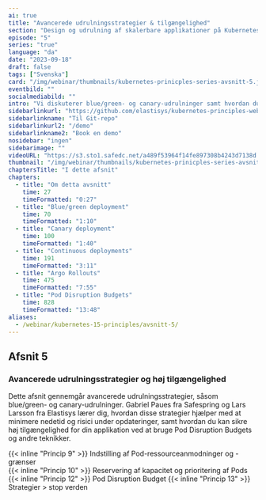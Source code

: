 ```yaml
---
ai: true
title: "Avancerede udrulningsstrategier & tilgængelighed"
section: "Design og udrulning af skalerbare applikationer på Kubernetes"
episode: "5"
series: "true"
language: "da"
date: "2023-09-18"
draft: false
tags: ["Svenska"]
card: "/img/webinar/thumbnails/kubernetes-prinicples-series-avsnitt-5.jpeg"
eventbild: ""
socialmediabild: ""
intro: "Vi diskuterer blue/green- og canary-udrulninger samt hvordan du kan garantere høj tilgængelighed ved at bruge Pod Disruption Budgets"
sidebarlinkurl: "https://github.com/elastisys/kubernetes-principles-webinar-series"
sidebarlinkname: "Til Git-repo"
sidebarlinkurl2: "/demo"
sidebarlinkname2: "Book en demo"
nosidebar: "ingen"
sidebarimage: ""
videoURL: "https://s3.sto1.safedc.net/a489f53964f14fe897308b4243d7138d:processedvideos/safespring-elastisys_webcast_episode_5/master.m3u8"
thumbnail: "/img/webinar/thumbnails/kubernetes-prinicples-series-avsnitt-5.jpeg"
chaptersTitle: "I dette afsnit"
chapters:
  - title: "Om detta avsnitt"
    time: 27
    timeFormatted: "0:27"
  - title: "Blue/green deployment"
    time: 70
    timeFormatted: "1:10"
  - title: "Canary deployment"
    time: 100
    timeFormatted: "1:40"
  - title: "Continuous deployments"
    time: 191
    timeFormatted: "3:11"
  - title: "Argo Rollouts"
    time: 475
    timeFormatted: "7:55"
  - title: "Pod Disruption Budgets"
    time: 828
    timeFormatted: "13:48"
aliases:
  - /webinar/kubernetes-15-principles/avsnitt-5/
---
```

## Afsnit 5

### Avancerede udrulningsstrategier og høj tilgængelighed

Dette afsnit gennemgår avancerede udrulningsstrategier, såsom blue/green- og canary-udrulninger. Gabriel Paues fra Safespring og Lars Larsson fra Elastisys lærer dig, hvordan disse strategier hjælper med at minimere nedetid og risici under opdateringer, samt hvordan du kan sikre høj tilgængelighed for din applikation ved at bruge Pod Disruption Budgets og andre teknikker.

{{< inline "Princip 9" >}} Indstilling af Pod-ressourceanmodninger og -grænser  
{{< inline "Princip 10" >}} Reservering af kapacitet og prioritering af Pods  
{{< inline "Princip 12" >}} Pod Disruption Budget
{{< inline "Princip 13" >}} Strategier > stop verden